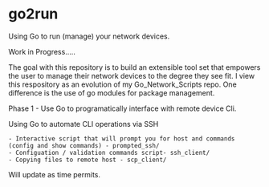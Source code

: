 # go2run
Using Go to run (manage) your network devices.

Work in Progress.....

The goal with this repository is to build an extensible tool set that empowers the user to manage their network devices to the degree they see fit.
I view this respository as an evolution of my Go_Network_Scripts repo. One difference is the use of go modules for package management.

Phase 1 - Use Go to programatically interface with remote device Cli.

Using Go to automate CLI operations via SSH
```
- Interactive script that will prompt you for host and commands (config and show commands) - prompted_ssh/
- Configuation / validation commands script- ssh_client/
- Copying files to remote host - scp_client/

```

Will update as time permits.





